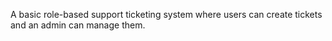 A basic role-based support ticketing system where users can create tickets and an admin can manage them.
